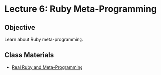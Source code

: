 # Lecture 6: Ruby Meta-Programming

## Objective

Learn about Ruby meta-programming.

## Class Materials

* [Real Ruby and Meta-Programming](6.1-real-ruby.md)

